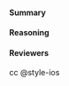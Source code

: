 #### Summary

<!--- required --->

#### Reasoning

<!--- required --->

#### Reviewers
cc @style-ios

